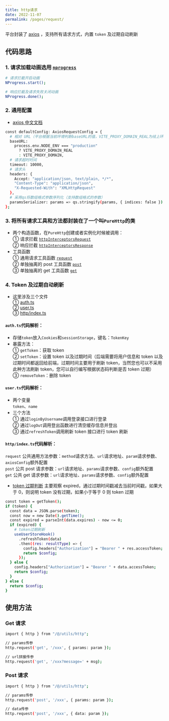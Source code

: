 ```yaml
---
title: http请求
date: 2022-11-07
permalink: /pages/request/
---
```


平台封装了 [axios](https://www.axios-http.cn/) ，支持所有请求方式，内置 `token` 及过期自动刷新

## 代码思路

### 1. 请求加载动画选用 [`nprogress`](https://www.npmjs.com/package/nprogress)

```sh
# 请求拦截开启动画
NProgress.start();
```

```sh
# 响应拦截及请求失败关闭动画
NProgress.done();
```

### 2. 通用配置

- [axios 中文文档](https://www.axios-http.cn/)

```sh
const defaultConfig: AxiosRequestConfig = {
  # 相对 URL（平台根据当前环境判断baseURL的值，VITE_PROXY_DOMAIN_REAL为线上环境接口地址，VITE_PROXY_DOMAIN为本地开发环境接口代理地址）
  baseURL:
    process.env.NODE_ENV === "production"
      ? VITE_PROXY_DOMAIN_REAL
      : VITE_PROXY_DOMAIN,
  # 请求超时时间
  timeout: 10000,
  # 请求头
  headers: {
    Accept: "application/json, text/plain, */*",
    "Content-Type": "application/json",
    "X-Requested-With": "XMLHttpRequest"
  },
  # 采用qs将数组格式参数序列化（支持数组格式的参数）
  paramsSerializer: params => qs.stringify(params, { indices: false })
};
```

### 3. 将所有请求工具和方法都封装在了一个叫`PureHttp`的类

- 两个构造函数，在`PureHttp`创建或者实例化时候被调用：  
   ① 请求拦截 [`httpInterceptorsRequest`](https://gitee.com/yiming_chang/vue-pure-admin/blob/main/src/utils/http/index.ts#L48) <Badge text="代码"/>  
   ② 响应拦截 [`httpInterceptorsResponse`](https://gitee.com/yiming_chang/vue-pure-admin/blob/main/src/utils/http/index.ts#L91) <Badge text="代码"/>
- 工具函数  
   ① 通用请求工具函数 [`request`](https://gitee.com/yiming_chang/vue-pure-admin/blob/main/src/utils/http/index.ts#L121) <Badge text="代码"/>  
   ② 单独抽离的 post 工具函数 [`post`](https://gitee.com/yiming_chang/vue-pure-admin/blob/main/src/utils/http/index.ts#L148) <Badge text="代码"/>  
   ③ 单独抽离的 get 工具函数 [`get`](https://gitee.com/yiming_chang/vue-pure-admin/blob/main/src/utils/http/index.ts#L157) <Badge text="代码"/>

### 4. Token 及过期自动刷新

- 这里涉及三个文件  
   ① [auth.ts](https://gitee.com/yiming_chang/vue-pure-admin/blob/main/src/utils/auth.ts) <Badge text="代码"/>  
   ② [user.ts](https://gitee.com/yiming_chang/vue-pure-admin/blob/main/src/store/modules/user.ts) <Badge text="代码"/>  
   ③ [http/index.ts](https://gitee.com/yiming_chang/vue-pure-admin/blob/main/src/utils/http/index.ts#L63) <Badge text="代码"/>

#### `auth.ts`代码解析：

- 存储`token`放入`Cookies`和`sessionStorage`，键名：`TokenKey`
- 暴露方法：  
  ① `getToken`：获取 token  
  ② `setToken`：设置 token 以及过期时间（后端需要将用户信息和 token 以及过期时间都返回给前端，过期时间主要用于刷新 token，当然您也可以不采用此种方法刷新 token，您可以自行编写根据状态码判断是否 token 过期）  
  ③ `removeToken`：删除 token

#### `user.ts`代码解析：

- 两个变量  
  `token`、`name`
- 三个方法  
  ① 通过`loginByUsername`调用登录接口进行登录  
  ② 通过`logOut`调用登出函数进行清空缓存信息并登出  
  ③ 通过`refreshToken`调用刷新 token 接口进行 token 刷新

#### `http/index.ts`代码解析：

`request` 公共通用方法参数：`method`请求方法、`url`请求地址、`param`请求参数、`axiosConfig`额外配置  
`post` 公共 post 请求参数：`url`请求地址、`params`请求参数、`config`额外配置  
`get` 公共 get 请求参数：`url`请求地址、`params`请求参数、`config`额外配置

- [token 过期判断](https://gitee.com/yiming_chang/vue-pure-admin/blob/main/src/utils/http/index.ts#L63) <Badge text="代码"/>
  主要观察 expired，通过过期时间戳减去当前时间戳，如果大于 0，则说明 token 没有过期，如果小于等于 0 则 token 过期

```sh
const token = getToken();
if (token) {
  const data = JSON.parse(token);
  const now = new Date().getTime();
  const expired = parseInt(data.expires) - now <= 0;
  if (expired) {
    # token过期刷新
    useUserStoreHook()
      .refreshToken(data)
      .then((res: resultType) => {
        config.headers["Authorization"] = "Bearer " + res.accessToken;
        return $config;
      });
  } else {
    config.headers["Authorization"] = "Bearer " + data.accessToken;
    return $config;
  }
} else {
  return $config;
}
```

## 使用方法

### Get 请求

```sh
import { http } from "/@/utils/http";

// params传参
http.request('get', '/xxx', { params: param });

// url拼接传参
http.request('get', '/xxx?message=' + msg);
```

### Post 请求

```sh
import { http } from "/@/utils/http";

// params传参
http.request('post', '/xxx', { params: param });

// data传参
http.request('post', '/xxx', { data: param });
```
